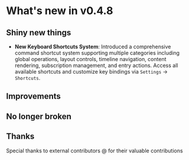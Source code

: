 # What's new in v0.4.8

## Shiny new things

- **New Keyboard Shortcuts System**: Introduced a comprehensive command shortcut system supporting multiple categories including global operations, layout controls, timeline navigation, content rendering, subscription management, and entry actions. Access all available shortcuts and customize key bindings via `Settings` -> `Shortcuts`.

## Improvements

## No longer broken

## Thanks

Special thanks to external contributors @ for their valuable contributions
